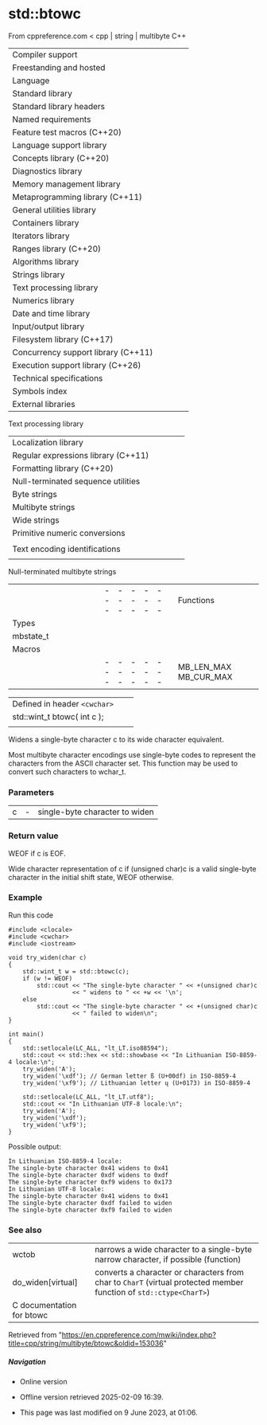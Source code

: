 # std::btowc

From cppreference.com
< cpp‎ | string‎ | multibyte
C++

|  |  |  |  |  |
| --- | --- | --- | --- | --- |
| Compiler support | | | | |
| Freestanding and hosted | | | | |
| Language | | | | |
| Standard library | | | | |
| Standard library headers | | | | |
| Named requirements | | | | |
| Feature test macros (C++20) | | | | |
| Language support library | | | | |
| Concepts library (C++20) | | | | |
| Diagnostics library | | | | |
| Memory management library | | | | |
| Metaprogramming library (C++11) | | | | |
| General utilities library | | | | |
| Containers library | | | | |
| Iterators library | | | | |
| Ranges library (C++20) | | | | |
| Algorithms library | | | | |
| Strings library | | | | |
| Text processing library | | | | |
| Numerics library | | | | |
| Date and time library | | | | |
| Input/output library | | | | |
| Filesystem library (C++17) | | | | |
| Concurrency support library (C++11) | | | | |
| Execution support library (C++26) | | | | |
| Technical specifications | | | | |
| Symbols index | | | | |
| External libraries | | | | |

Text processing library

|  |  |  |  |  |
| --- | --- | --- | --- | --- |
| Localization library | | | | |
| Regular expressions library (C++11) | | | | |
| Formatting library (C++20) | | | | |
| Null-terminated sequence utilities | | | | |
| Byte strings | | | | |
| Multibyte strings | | | | |
| Wide strings | | | | |
| Primitive numeric conversions | | | | |
| |  |  |  |  |  | | --- | --- | --- | --- | --- | | to_chars(C++17) | | | | | | to_chars_result(C++17) | | | | | | from_chars(C++17) | | | | | | from_chars_result(C++17) | | | | | | chars_format(C++17) | | | | | |
| Text encoding identifications | | | | |
| |  |  |  |  |  | | --- | --- | --- | --- | --- | | text_encoding(C++26) | | | | | |

Null-terminated multibyte strings

|  |  |  |  |  |  |  |  |  |  |  |  |  |  |  |  |  |  |  |  |  |  |  |  |  |  |  |  |  |  |  |  |  |  |  |  |  |  |  |  |  |  |  |  |  |  |  |  |  |  |  |  |  |  |  |  |  |  |  |  |  |  |  |  |  |  |  |  |  |  |  |  |  |  |  |  |  |  |  |  |  |  |  |  |  |  |  |  |  |  |  |  |  |  |  |  |  |  |  |  |  |  |  |  |  |  |  |  |  |  |  |  |  |  |  |  |  |  |  |  |
| --- | --- | --- | --- | --- | --- | --- | --- | --- | --- | --- | --- | --- | --- | --- | --- | --- | --- | --- | --- | --- | --- | --- | --- | --- | --- | --- | --- | --- | --- | --- | --- | --- | --- | --- | --- | --- | --- | --- | --- | --- | --- | --- | --- | --- | --- | --- | --- | --- | --- | --- | --- | --- | --- | --- | --- | --- | --- | --- | --- | --- | --- | --- | --- | --- | --- | --- | --- | --- | --- | --- | --- | --- | --- | --- | --- | --- | --- | --- | --- | --- | --- | --- | --- | --- | --- | --- | --- | --- | --- | --- | --- | --- | --- | --- | --- | --- | --- | --- | --- | --- | --- | --- | --- | --- | --- | --- | --- | --- | --- | --- | --- | --- | --- | --- | --- | --- | --- | --- | --- |
| |  |  |  |  |  | | --- | --- | --- | --- | --- | | Functions | | | | | | Wide/multibyte examination | | | | | | |  |  |  |  |  | | --- | --- | --- | --- | --- | | mblen | | | | | | mbrlen | | | | | | |  |  |  |  |  | | --- | --- | --- | --- | --- | | mbsinit | | | | | |  | | | | | | | Multibyte/wide conversions | | | | | | |  |  |  |  |  | | --- | --- | --- | --- | --- | | mbtowc | | | | | | mbstowcs | | | | | | ****btowc**** | | | | | | mbrtowc | | | | | | mbsrtowcs | | | | | | wctomb | | | | | | wcstombs | | | | | | wctob | | | | | | |  |  |  |  |  | | --- | --- | --- | --- | --- | | wcrtomb | | | | | | wcsrtombs | | | | | | mbrtoc8(C++20) | | | | | | mbrtoc16(C++11) | | | | | | mbrtoc32(C++11) | | | | | | c8rtomb(C++20) | | | | | | c16rtomb(C++11) | | | | | | c32rtomb(C++11) | | | | | | |
| Types | | | | |
| mbstate_t | | | | |
| Macros | | | | |
| |  |  |  |  |  | | --- | --- | --- | --- | --- | | MB_LEN_MAX MB_CUR_MAX | | | | | | __STDC_UTF_16__ __STDC_UTF_32__(C++11)(C++11) | | | | | |

|  |  |  |
| --- | --- | --- |
| Defined in header `<cwchar>` |  |  |
| std::wint_t btowc( int c ); |  |  |
|  |  |  |

Widens a single-byte character c to its wide character equivalent.

Most multibyte character encodings use single-byte codes to represent the characters from the ASCII character set. This function may be used to convert such characters to wchar_t.

### Parameters

|  |  |  |
| --- | --- | --- |
| c | - | single-byte character to widen |

### Return value

WEOF if c is EOF.

Wide character representation of c if (unsigned char)c is a valid single-byte character in the initial shift state, WEOF otherwise.

### Example

Run this code

```
#include <clocale>
#include <cwchar>
#include <iostream>
 
void try_widen(char c)
{
    std::wint_t w = std::btowc(c);
    if (w != WEOF)
        std::cout << "The single-byte character " << +(unsigned char)c
                  << " widens to " << +w << '\n';
    else
        std::cout << "The single-byte character " << +(unsigned char)c
                  << " failed to widen\n";
}
 
int main()
{
    std::setlocale(LC_ALL, "lt_LT.iso88594");
    std::cout << std::hex << std::showbase << "In Lithuanian ISO-8859-4 locale:\n";
    try_widen('A');
    try_widen('\xdf'); // German letter ß (U+00df) in ISO-8859-4
    try_widen('\xf9'); // Lithuanian letter ų (U+0173) in ISO-8859-4
 
    std::setlocale(LC_ALL, "lt_LT.utf8");
    std::cout << "In Lithuanian UTF-8 locale:\n";
    try_widen('A');
    try_widen('\xdf');
    try_widen('\xf9');
}

```

Possible output:

```
In Lithuanian ISO-8859-4 locale:
The single-byte character 0x41 widens to 0x41
The single-byte character 0xdf widens to 0xdf
The single-byte character 0xf9 widens to 0x173
In Lithuanian UTF-8 locale:
The single-byte character 0x41 widens to 0x41
The single-byte character 0xdf failed to widen
The single-byte character 0xf9 failed to widen

```

### See also

|  |  |
| --- | --- |
| wctob | narrows a wide character to a single-byte narrow character, if possible   (function) |
| do_widen[virtual] | converts a character or characters from char to `CharT`   (virtual protected member function of `std::ctype<CharT>`) |
| C documentation for btowc | |

Retrieved from "<https://en.cppreference.com/mwiki/index.php?title=cpp/string/multibyte/btowc&oldid=153036>"

##### Navigation

- Online version
- Offline version retrieved 2025-02-09 16:39.

- This page was last modified on 9 June 2023, at 01:06.